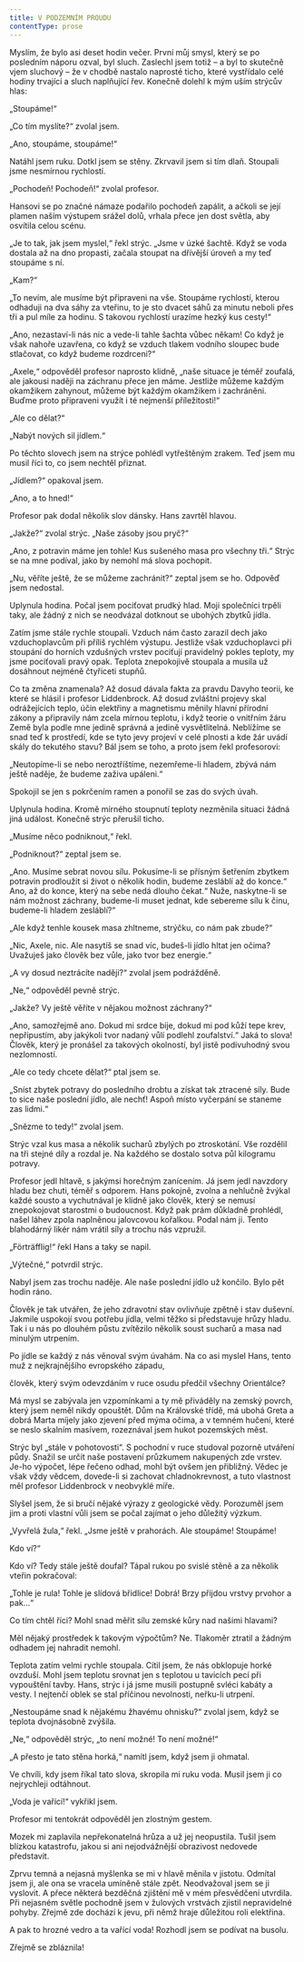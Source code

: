 ```yaml
---
title: V PODZEMNÍM PROUDU
contentType: prose
---
```


<section>

Myslím, že bylo asi deset hodin večer. První můj smysl, který se po posledním náporu ozval, byl sluch. Zaslechl jsem totiž – a byl to skutečně vjem sluchový – že v chodbě nastalo naprosté ticho, které vystřídalo celé hodiny trvající a sluch naplňující řev. Konečně dolehl k mým uším strýcův hlas:

„Stoupáme!“

„Co tím myslíte?“ zvolal jsem.

„Ano, stoupáme, stoupáme!“

Natáhl jsem ruku. Dotkl jsem se stěny. Zkrvavil jsem si tím dlaň. Stoupali jsme nesmírnou rychlostí.

„Pochodeň! Pochodeň!“ zvolal profesor.

Hansovi se po značné námaze podařilo pochodeň zapálit, a ačkoli se její plamen naším výstupem srážel dolů, vrhala přece jen dost světla, aby osvítila celou scénu.

„Je to tak, jak jsem myslel,“ řekl strýc. „Jsme v úzké šachtě. Když se voda dostala až na dno propasti, začala stoupat na dřívější úroveň a my teď stoupáme s ní.

„Kam?“

„To nevím, ale musíme být připraveni na vše. Stoupáme rychlostí, kterou odhaduji na dva sáhy za vteřinu, to je sto dvacet sáhů za minutu neboli přes tři a pul míle za hodinu. S takovou rychlostí urazíme hezký kus cesty!“

„Ano, nezastaví-li nás nic a vede-li tahle šachta vůbec někam! Co když je však nahoře uzavřena, co když se vzduch tlakem vodního sloupec bude stlačovat, co když budeme rozdrceni?“

„Axele,“ odpověděl profesor naprosto klidně, „naše situace je téměř zoufalá, ale jakousi naději na záchranu přece jen máme. Jestliže můžeme každým okamžikem zahynout, můžeme být každým okamžikem i zachráněni. Buďme proto připraveni využít i té nejmenší příležitosti!“

„Ale co dělat?“

„Nabýt nových sil jídlem.“

Po těchto slovech jsem na strýce pohlédl vytřeštěným zrakem. Teď jsem mu musil říci to, co jsem nechtěl přiznat.

„Jídlem?“ opakoval jsem.

„Ano, a to hned!“

Profesor pak dodal několik slov dánsky. Hans zavrtěl hlavou.

„Jakže?“ zvolal strýc. „Naše zásoby jsou pryč?“

„Ano, z potravin máme jen tohle! Kus sušeného masa pro všechny tři.“ Strýc se na mne podíval, jako by nemohl má slova pochopit.

„Nu, věříte ještě, že se můžeme zachránit?“ zeptal jsem se ho. Odpověď jsem nedostal.

Uplynula hodina. Počal jsem pociťovat prudký hlad. Moji společníci trpěli taky, ale žádný z nich se neodvázal dotknout se ubohých zbytků jídla.

Zatím jsme stále rychle stoupali. Vzduch nám často zarazil dech jako vzduchoplavcům při příliš rychlém výstupu. Jestliže však vzduchoplavci při stoupání do horních vzdušných vrstev pociťují pravidelný pokles teploty, my jsme pociťovali pravý opak. Teplota znepokojivě stoupala a musila už dosáhnout nejméně čtyřiceti stupňů.

Co ta změna znamenala? Až dosud dávala fakta za pravdu Davyho teorii, ke které se hlásil i profesor Liddenbrock. Až dosud zvláštní projevy skal odrážejících teplo, účin elektřiny a magnetismu měnily hlavní přírodní zákony a připravily nám zcela mírnou teplotu, i když teorie o vnitřním žáru Země byla podle mne jedině správná a jedině vysvětlitelná. Neblížíme se snad teď k prostředí, kde se tyto jevy projeví v celé plnosti a kde žár uvádí skály do tekutého stavu? Bál jsem se toho, a proto jsem řekl profesorovi:

„Neutopíme-li se nebo neroztříštíme, nezemřeme-li hladem, zbývá nám ještě naděje, že budeme zaživa upáleni.“

Spokojil se jen s pokrčením ramen a ponořil se zas do svých úvah.

Uplynula hodina. Kromě mírného stoupnutí teploty nezměnila situaci žádná jiná událost. Konečně strýc přerušil ticho.

„Musíme něco podniknout,“ řekl.

„Podniknout?“ zeptal jsem se.

„Ano. Musíme sebrat novou sílu. Pokusíme-li se přísným šetřením zbytkem potravin prodloužit si život o několik hodin, budeme zesláblí až do konce.“ Ano, až do konce, který na sebe nedá dlouho čekat.“ Nuže, naskytne-li se nám možnost záchrany, budeme-li muset jednat, kde sebereme sílu k činu, budeme-li hladem zesláblí?“

„Ale když tenhle kousek masa zhltneme, strýčku, co nám pak zbude?“

„Nic, Axele, nic. Ale nasytíš se snad víc, budeš-li jídlo hltat jen očima? Uvažuješ jako člověk bez vůle, jako tvor bez energie.“

„A vy dosud neztrácíte naději?“ zvolal jsem podrážděně.

„Ne,“ odpověděl pevně strýc.

„Jakže? Vy ještě věříte v nějakou možnost záchrany?“

„Ano, samozřejmě ano. Dokud mi srdce bije, dokud mi pod kůží tepe krev, nepřipustím, aby jakýkoli tvor nadaný vůlí podlehl zoufalství.“ Jaká to slova! Člověk, který je pronášel za takových okolností, byl jistě podivuhodný svou nezlomností.

„Ale co tedy chcete dělat?“ ptal jsem se.

„Sníst zbytek potravy do posledního drobtu a získat tak ztracené síly. Bude to sice naše poslední jídlo, ale nechť! Aspoň místo vyčerpání se staneme zas lidmi.“

„Snězme to tedy!“ zvolal jsem.

Strýc vzal kus masa a několik sucharů zbylých po ztroskotání. Vše rozdělil na tři stejné díly a rozdal je. Na každého se dostalo sotva půl kilogramu potravy.

Profesor jedl hltavě, s jakýmsi horečným zanícením. Já jsem jedl navzdory hladu bez chuti, téměř s odporem. Hans pokojně, zvolna a nehlučně žvýkal každé sousto a vychutnával je klidně jako člověk, který se nemusí znepokojovat starostmi o budoucnost. Když pak prám důkladně prohlédl, našel láhev zpola naplněnou jalovcovou kořalkou. Podal nám ji. Tento blahodárný likér nám vrátil síly a trochu nás vzpružil.

„Förträfflig!“ řekl Hans a taky se napil.

„Výtečné,“ potvrdil strýc.

Nabyl jsem zas trochu naděje. Ale naše poslední jídlo už končilo. Bylo pět hodin ráno.

Člověk je tak utvářen, že jeho zdravotní stav ovlivňuje zpětně i stav duševní. Jakmile uspokojí svou potřebu jídla, velmi těžko si představuje hrůzy hladu. Tak i u nás po dlouhém půstu zvítězilo několik soust sucharů a masa nad minulým utrpením.

Po jídle se každý z nás věnoval svým úvahám. Na co asi myslel Hans, tento muž z nejkrajnějšího evropského západu,

člověk, který svým odevzdáním v ruce osudu předčil všechny Orientálce?

Má mysl se zabývala jen vzpomínkami a ty mě přiváděly na zemský povrch, který jsem neměl nikdy opouštět. Dům na Královské třídě, má ubohá Greta a dobrá Marta míjely jako zjevení před mýma očima, a v temném hučení, které se neslo skalním masívem, rozeznával jsem hukot pozemských měst.

Strýc byl „stále v pohotovosti“. S pochodní v ruce studoval pozorně utváření půdy. Snažil se určit naše postavení průzkumem nakupených zde vrstev. Je-ho výpočet, lépe řečeno odhad, mohl být ovšem jen přibližný. Vědec je však vždy vědcem, dovede-li si zachovat chladnokrevnost, a tuto vlastnost měl profesor Liddenbrock v neobvyklé míře.

Slyšel jsem, že si bručí nějaké výrazy z geologické vědy. Porozuměl jsem jim a proti vlastní vůli jsem se počal zajímat o jeho důležitý výzkum.

„Vyvřelá žula,“ řekl. „Jsme ještě v prahorách. Ale stoupáme! Stoupáme!

Kdo ví?“

Kdo ví? Tedy stále ještě doufal? Tápal rukou po svislé stěně a za několik vteřin pokračoval:

„Tohle je rula! Tohle je slídová břidlice! Dobrá! Brzy přijdou vrstvy prvohor a pak…“

Co tím chtěl říci? Mohl snad měřit sílu zemské kůry nad našimi hlavami?

Měl nějaký prostředek k takovým výpočtům? Ne. Tlakoměr ztratil a žádným odhadem jej nahradit nemohl.

Teplota zatím velmi rychle stoupala. Cítil jsem, že nás obklopuje horké ovzduší. Mohl jsem teplotu srovnat jen s teplotou u tavicích pecí při vypouštění tavby. Hans, strýc i já jsme musili postupně svléci kabáty a vesty. I nejtenčí oblek se stal příčinou nevolnosti, neřku-li utrpení.

„Nestoupáme snad k nějakému žhavému ohnisku?“ zvolal jsem, když se teplota dvojnásobně zvýšila.

„Ne,“ odpověděl strýc, „to není možné! To není možné!“

„A přesto je tato stěna horká,“ namítl jsem, když jsem ji ohmatal.

Ve chvíli, kdy jsem říkal tato slova, skropila mi ruku voda. Musil jsem ji co nejrychleji odtáhnout.

„Voda je vařící!“ vykřikl jsem.

Profesor mi tentokrát odpověděl jen zlostným gestem.

Mozek mi zaplavila nepřekonatelná hrůza a už jej neopustila. Tušil jsem blízkou katastrofu, jakou si ani nejodvážnější obrazivost nedovede představit.

Zprvu temná a nejasná myšlenka se mi v hlavě měnila v jistotu. Odmítal jsem ji, ale ona se vracela umíněně stále zpět. Neodvažoval jsem se ji vyslovit. A přece některá bezděčná zjištění mě v mém přesvědčení utvrdila. Při nejasném světle pochodně jsem v žulových vrstvách zjistil nepravidelné pohyby. Zřejmě zde dochází k jevu, při němž hraje důležitou roli elektřina.

A pak to hrozné vedro a ta vařící voda! Rozhodl jsem se podívat na busolu.

Zřejmě se zbláznila!

</section>
